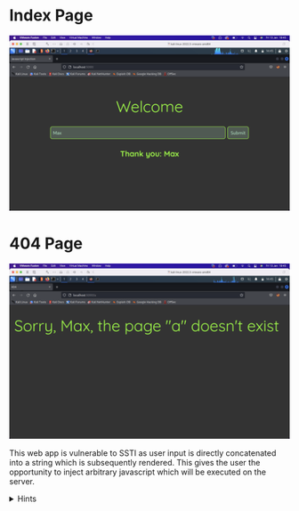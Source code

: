 # Index Page
<img src="../images/ssti.png">

# 404 Page
<img src="../images/ssti-404.png">

This web app is vulnerable to SSTI as user input is directly concatenated into a string which is subsequently rendered. This gives the user the opportunity to inject arbitrary javascript which will be executed on the server.

<details>
  <summary>Hints</summary>
The vulnerable code is

```
let html = ejs.render('<body><h1 class="fourohfour">Sorry, <%= name %>, the page "' + path + '" doesn\'t exist</h1></body></html>', { name : name })
```
since the path is stripped of the leading, `/`, the attacker can visit an arbitrary non-existent url and it will be injected directly into the template string.

The app is secured by rendering an `.ejs` file, <strong>then</strong> passing the user controlled input as a parameter, e.g. 
```
res.render('404.ejs', { name: name, path: path })
```
  
For a suitable payload, checkout `payloadallthethings` ssti. It may help to proxy the request through Burp.

</details>
